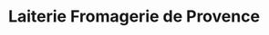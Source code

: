 ---
title: "Laiterie Fromagerie de Provence"
url: /provence/laiterie-fromagerie-de-provence/
shop: Käse
---